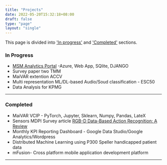 ```yaml
---
title: "Projects"
date: 2022-05-20T15:32:18+08:00
draft: false
type: "page"
layout: "single"
---
```



This page is divided into ['In progress'](#in-progress) and ['Completed'](#completed) sections.  

### In Progress

* [MSM Analytics Portal](http://msmcloud.azurewebsites.net) -Azure, Web App, SQlite, DJANGO
* Survey paper two TMM
* MaiVAR extention  ACCV
* Multi representation ML/DL-based Audio/Soud classification - ESC50
* Data Analysis for KPMG

***

### Completed
* MaiVAR VCIP - PyTorch, Jupyter, Sklearn, Numpy, Pandas, LateX
* Sensors MDPI Survey article [RGB-D Data-Based Action Recognition: A Review](https://www.mdpi.com/1424-8220/21/12/4246)
* Monthly KPI Reporting Dashboard - Google Data Studio/Google Analytics/Wordpress
* Distributed Machine Learning using P300 Speller handicapped patient data
* mFusion- Cross platform mobile application development platform

***